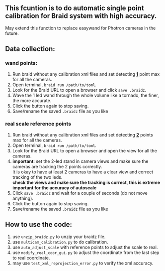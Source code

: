 ## This fcuntion is to do automatic single point calibration for Braid system with high accuracy.
May extend this function to replace easywand for Photron cameras in the future.

## Data collection:
### wand points:
1. Run braid without any calibration xml files and set detecting **<u>1</u>** point max for all the cameras.
2. Open terminal, `braid run /path/to/toml`.
3. Look for the Braid URL to open a browser and click `save .braidz`.
4. Wave the 1 led wand through the whole volume like a tornado, the finer, the more accurate.
5. Click the button again to stop saving.
6. Save/rename the saved `.braidz` file as you like

### real scale reference points
1. Run braid without any calibration xml files and set detecting **<u>2</u>** points max for all the cameras.
2. Open terminal, `braid run /path/to/toml`.
3. Look for the Braid URL to open a browser and open the view for all the cameras.
4. **important**: set the 2-led stand in camera views and make sure the cameras are tracking the 2 points correctly.   
It is okay to have at least 2 cameras to have a clear view and correct tracking of the two leds.  
**check the views and make sure the tracking is correct, this is extreme important for the accuracy of autoscale**
5. Click `save .braidz` and wait for a couple of seconds (do not move anything).
6. Click the button again to stop saving.
7. Save/rename the saved `.braidz` file as you like

## How to use the code:
1. use `unzip_braidz.py` to unzip your braidz file.
2. use `multicam_calibration.py` to do calibration.
3. use `auto_adjust_scale` with reference points to adjust the scale to real.
4. use `modify_real_coor_gui.py` to adjust the coordinate from the last step to real coordinate.
5. may use `test_xml_reprojection_error.py` to verify the xml accuracy.
